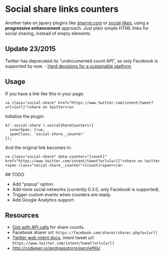 # Social share links counters

Another take on jquery plugins like [sharrre.com](http://sharrre.com/) or [social-likes](https://github.com/sapegin/social-likes), using a **progressive enhancement** approach. Just plain simple HTML links for social sharing, instead of empty elements.

## Update 23/2015

Twitter has deprecated its "undocumented count API", so only Facebook is supported by now. - [Hard decisions for a sustainable platform](https://blog.twitter.com/2015/hard-decisions-for-a-sustainable-platform)

## Usage

If you have a link like this in your page:

    <a class="social-share" href="https://www.twitter.com/intent/tweet?url=[url]">share on twitter</a>

Initialize the plugin:

    $('.social-share').socialShareCounters({
      innerSpan: true,
      spanClass: 'social-share__counter'
    });

And the original link becomes in:

    <a class="social-share" data-counter="[count]" href="https://www.twitter.com/intent/tweet?url=[url]">share on twitter <span class="social-share__counter">[count]<span></a>

## TODO

- Add "popup" option.
- Add more social networks (currently 0.3.0, only Facebook is supported).
- Trigger custom events when counters are ready.
- Add Google Analytics support.

## Resources

- [Gist with API calls](https://gist.github.com/jonathanmoore/2640302) for
share counts.
- Facebook sharer url: `https://facebook.com/sharer/sharer.php?u=[url]`
- [Twitter web intent docs](https://dev.twitter.com/web/tweet-button/web-intent),
intent tweet url: `https://www.twitter.com/intent/tweet?url=[url]`
- http://codepen.io/andreasstorm/pen/iefKk/

